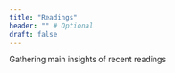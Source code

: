 ```yaml
---
title: "Readings"
header: "" # Optional
draft: false
---
```


Gathering main insights of recent readings